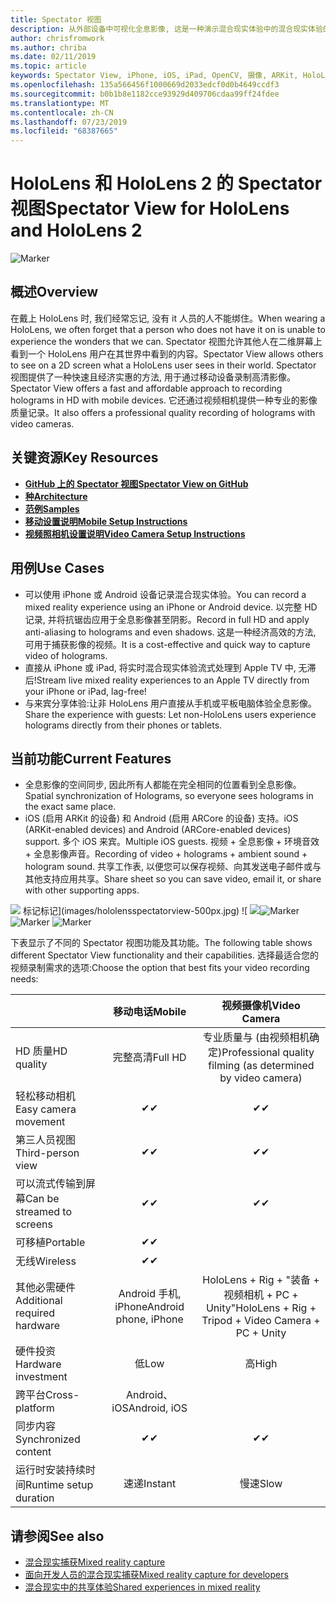 ```yaml
---
title: Spectator 视图
description: 从外部设备中可视化全息影像, 这是一种演示混合现实体验中的混合现实体验的方式。
author: chrisfromwork
ms.author: chriba
ms.date: 02/11/2019
ms.topic: article
keywords: Spectator View, iPhone, iOS, iPad, OpenCV, 摄像, ARKit, HoloLens, Mixed Reality, MixedRealityToolkit, demo, 记录
ms.openlocfilehash: 135a566456f1000669d2033edcf0d0b4649ccdf3
ms.sourcegitcommit: b0b1b8e1182cce93929d409706cdaa99ff24fdee
ms.translationtype: MT
ms.contentlocale: zh-CN
ms.lasthandoff: 07/23/2019
ms.locfileid: "68387665"
---
```

# <a name="spectator-view-for-hololens-and-hololens-2"></a><span data-ttu-id="ac0ab-104">HoloLens 和 HoloLens 2 的 Spectator 视图</span><span class="sxs-lookup"><span data-stu-id="ac0ab-104">Spectator View for HoloLens and HoloLens 2</span></span>

![Marker](images/SpecViewPhoneHero.jpg)

## <a name="overview"></a><span data-ttu-id="ac0ab-106">概述</span><span class="sxs-lookup"><span data-stu-id="ac0ab-106">Overview</span></span>

<span data-ttu-id="ac0ab-107">在戴上 HoloLens 时, 我们经常忘记, 没有 it 人员的人不能绑住。</span><span class="sxs-lookup"><span data-stu-id="ac0ab-107">When wearing a HoloLens, we often forget that a person who does not have it on is unable to experience the wonders that we can.</span></span> <span data-ttu-id="ac0ab-108">Spectator 视图允许其他人在二维屏幕上看到一个 HoloLens 用户在其世界中看到的内容。</span><span class="sxs-lookup"><span data-stu-id="ac0ab-108">Spectator View allows others to see on a 2D screen what a HoloLens user sees in their world.</span></span>
<span data-ttu-id="ac0ab-109">Spectator 视图提供了一种快速且经济实惠的方法, 用于通过移动设备录制高清影像。</span><span class="sxs-lookup"><span data-stu-id="ac0ab-109">Spectator View offers a fast and affordable approach to recording holograms in HD with mobile devices.</span></span> <span data-ttu-id="ac0ab-110">它还通过视频相机提供一种专业的影像质量记录。</span><span class="sxs-lookup"><span data-stu-id="ac0ab-110">It also offers a professional quality recording of holograms with video cameras.</span></span>

## <a name="key-resources"></a><span data-ttu-id="ac0ab-111">关键资源</span><span class="sxs-lookup"><span data-stu-id="ac0ab-111">Key Resources</span></span>

* [<span data-ttu-id="ac0ab-112">**GitHub 上的 Spectator 视图**</span><span class="sxs-lookup"><span data-stu-id="ac0ab-112">**Spectator View on GitHub**</span></span>](https://github.com/microsoft/MixedReality-SpectatorView)
* [<span data-ttu-id="ac0ab-113">**种**</span><span class="sxs-lookup"><span data-stu-id="ac0ab-113">**Architecture**</span></span>](https://github.com/microsoft/MixedReality-SpectatorView/blob/master/doc/SpectatorView.Architecture.md)
* [<span data-ttu-id="ac0ab-114">**范例**</span><span class="sxs-lookup"><span data-stu-id="ac0ab-114">**Samples**</span></span>](https://github.com/microsoft/MixedReality-SpectatorView/tree/master/samples)
* [<span data-ttu-id="ac0ab-115">**移动设置说明**</span><span class="sxs-lookup"><span data-stu-id="ac0ab-115">**Mobile Setup Instructions**</span></span>](https://github.com/microsoft/MixedReality-SpectatorView/blob/master/doc/SpectatorView.Setup.md)
* [<span data-ttu-id="ac0ab-116">**视频照相机设置说明**</span><span class="sxs-lookup"><span data-stu-id="ac0ab-116">**Video Camera Setup Instructions**</span></span>](https://github.com/microsoft/MixedReality-SpectatorView/blob/master/doc/SpectatorView.Setup.VideoCamera.md)

## <a name="use-cases"></a><span data-ttu-id="ac0ab-117">用例</span><span class="sxs-lookup"><span data-stu-id="ac0ab-117">Use Cases</span></span>
* <span data-ttu-id="ac0ab-118">可以使用 iPhone 或 Android 设备记录混合现实体验。</span><span class="sxs-lookup"><span data-stu-id="ac0ab-118">You can record a mixed reality experience using an iPhone or Android device.</span></span> <span data-ttu-id="ac0ab-119">以完整 HD 记录, 并将抗锯齿应用于全息影像甚至阴影。</span><span class="sxs-lookup"><span data-stu-id="ac0ab-119">Record in full HD and apply anti-aliasing to holograms and even shadows.</span></span> <span data-ttu-id="ac0ab-120">这是一种经济高效的方法, 可用于捕获影像的视频。</span><span class="sxs-lookup"><span data-stu-id="ac0ab-120">It is a cost-effective and quick way to capture video of holograms.</span></span>
* <span data-ttu-id="ac0ab-121">直接从 iPhone 或 iPad, 将实时混合现实体验流式处理到 Apple TV 中, 无滞后!</span><span class="sxs-lookup"><span data-stu-id="ac0ab-121">Stream live mixed reality experiences to an Apple TV directly from your iPhone or iPad, lag-free!</span></span>
* <span data-ttu-id="ac0ab-122">与来宾分享体验:让非 HoloLens 用户直接从手机或平板电脑体验全息影像。</span><span class="sxs-lookup"><span data-stu-id="ac0ab-122">Share the experience with guests: Let non-HoloLens users experience holograms directly from their phones or tablets.</span></span>

## <a name="current-features"></a><span data-ttu-id="ac0ab-123">当前功能</span><span class="sxs-lookup"><span data-stu-id="ac0ab-123">Current Features</span></span>

* <span data-ttu-id="ac0ab-124">全息影像的空间同步, 因此所有人都能在完全相同的位置看到全息影像。</span><span class="sxs-lookup"><span data-stu-id="ac0ab-124">Spatial synchronization of Holograms, so everyone sees holograms in the exact same place.</span></span>
* <span data-ttu-id="ac0ab-125">iOS (启用 ARKit 的设备) 和 Android (启用 ARCore 的设备) 支持。</span><span class="sxs-lookup"><span data-stu-id="ac0ab-125">iOS (ARKit-enabled devices) and Android (ARCore-enabled devices) support.</span></span>
<span data-ttu-id="ac0ab-126">多个 iOS 来宾。</span><span class="sxs-lookup"><span data-stu-id="ac0ab-126">Multiple iOS guests.</span></span>
<span data-ttu-id="ac0ab-127">视频 + 全息影像 + 环境音效 + 全息影像声音。</span><span class="sxs-lookup"><span data-stu-id="ac0ab-127">Recording of video + holograms + ambient sound + hologram sound.</span></span>
<span data-ttu-id="ac0ab-128">共享工作表, 以便您可以保存视频、向其发送电子邮件或与其他支持应用共享。</span><span class="sxs-lookup"><span data-stu-id="ac0ab-128">Share sheet so you can save video, email it, or share with other supporting apps.</span></span>

<span data-ttu-id="ac0ab-129">![](images/SpecViewPhoneDemo.jpg)
标记标记](images/hololensspectatorview-500px.jpg) ![ ![](images/spectatorview-300px.png)</span><span class="sxs-lookup"><span data-stu-id="ac0ab-129">![Marker](images/SpecViewPhoneDemo.jpg)
![Marker](images/hololensspectatorview-500px.jpg) ![Marker](images/spectatorview-300px.png)</span></span>

<span data-ttu-id="ac0ab-130">下表显示了不同的 Spectator 视图功能及其功能。</span><span class="sxs-lookup"><span data-stu-id="ac0ab-130">The following table shows different Spectator View functionality and their capabilities.</span></span> <span data-ttu-id="ac0ab-131">选择最适合您的视频录制需求的选项:</span><span class="sxs-lookup"><span data-stu-id="ac0ab-131">Choose the option that best fits your video recording needs:</span></span>

|                                      | <span data-ttu-id="ac0ab-132">移动电话</span><span class="sxs-lookup"><span data-stu-id="ac0ab-132">Mobile</span></span>                  |                    <span data-ttu-id="ac0ab-133">视频摄像机</span><span class="sxs-lookup"><span data-stu-id="ac0ab-133">Video Camera</span></span>              |
|--------------------------------------|:-----------------------:|:-------------------------------------------:|
| <span data-ttu-id="ac0ab-134">HD 质量</span><span class="sxs-lookup"><span data-stu-id="ac0ab-134">HD quality</span></span>                           |         <span data-ttu-id="ac0ab-135">完整高清</span><span class="sxs-lookup"><span data-stu-id="ac0ab-135">Full HD</span></span>         |        <span data-ttu-id="ac0ab-136">专业质量与 (由视频相机确定)</span><span class="sxs-lookup"><span data-stu-id="ac0ab-136">Professional quality filming (as determined by video camera)</span></span>      |
| <span data-ttu-id="ac0ab-137">轻松移动相机</span><span class="sxs-lookup"><span data-stu-id="ac0ab-137">Easy camera movement</span></span>                 |            <span data-ttu-id="ac0ab-138">✔</span><span class="sxs-lookup"><span data-stu-id="ac0ab-138">✔</span></span>            |                      <span data-ttu-id="ac0ab-139">✔</span><span class="sxs-lookup"><span data-stu-id="ac0ab-139">✔</span></span>                      |
| <span data-ttu-id="ac0ab-140">第三人员视图</span><span class="sxs-lookup"><span data-stu-id="ac0ab-140">Third-person view</span></span>                    |            <span data-ttu-id="ac0ab-141">✔</span><span class="sxs-lookup"><span data-stu-id="ac0ab-141">✔</span></span>            |                      <span data-ttu-id="ac0ab-142">✔</span><span class="sxs-lookup"><span data-stu-id="ac0ab-142">✔</span></span>                      |
| <span data-ttu-id="ac0ab-143">可以流式传输到屏幕</span><span class="sxs-lookup"><span data-stu-id="ac0ab-143">Can be streamed to screens</span></span>           |            <span data-ttu-id="ac0ab-144">✔</span><span class="sxs-lookup"><span data-stu-id="ac0ab-144">✔</span></span>            |                      <span data-ttu-id="ac0ab-145">✔</span><span class="sxs-lookup"><span data-stu-id="ac0ab-145">✔</span></span>                      |
| <span data-ttu-id="ac0ab-146">可移植</span><span class="sxs-lookup"><span data-stu-id="ac0ab-146">Portable</span></span>                             |            <span data-ttu-id="ac0ab-147">✔</span><span class="sxs-lookup"><span data-stu-id="ac0ab-147">✔</span></span>            |                                             |
| <span data-ttu-id="ac0ab-148">无线</span><span class="sxs-lookup"><span data-stu-id="ac0ab-148">Wireless</span></span>                             |            <span data-ttu-id="ac0ab-149">✔</span><span class="sxs-lookup"><span data-stu-id="ac0ab-149">✔</span></span>            |                                             |
| <span data-ttu-id="ac0ab-150">其他必需硬件</span><span class="sxs-lookup"><span data-stu-id="ac0ab-150">Additional required hardware</span></span>         |     <span data-ttu-id="ac0ab-151">Android 手机, iPhone</span><span class="sxs-lookup"><span data-stu-id="ac0ab-151">Android phone, iPhone</span></span>    | <span data-ttu-id="ac0ab-152">HoloLens + Rig + "装备 + 视频相机 + PC + Unity"</span><span class="sxs-lookup"><span data-stu-id="ac0ab-152">HoloLens + Rig + Tripod + Video Camera + PC + Unity</span></span> |
| <span data-ttu-id="ac0ab-153">硬件投资</span><span class="sxs-lookup"><span data-stu-id="ac0ab-153">Hardware investment</span></span>                  |           <span data-ttu-id="ac0ab-154">低</span><span class="sxs-lookup"><span data-stu-id="ac0ab-154">Low</span></span>            |                     <span data-ttu-id="ac0ab-155">高</span><span class="sxs-lookup"><span data-stu-id="ac0ab-155">High</span></span>                    |
| <span data-ttu-id="ac0ab-156">跨平台</span><span class="sxs-lookup"><span data-stu-id="ac0ab-156">Cross-platform</span></span>                       |           <span data-ttu-id="ac0ab-157">Android、iOS</span><span class="sxs-lookup"><span data-stu-id="ac0ab-157">Android, iOS</span></span>   |                                             |
| <span data-ttu-id="ac0ab-158">同步内容</span><span class="sxs-lookup"><span data-stu-id="ac0ab-158">Synchronized content</span></span>                 |            <span data-ttu-id="ac0ab-159">✔</span><span class="sxs-lookup"><span data-stu-id="ac0ab-159">✔</span></span>            |                      <span data-ttu-id="ac0ab-160">✔</span><span class="sxs-lookup"><span data-stu-id="ac0ab-160">✔</span></span>                      |
| <span data-ttu-id="ac0ab-161">运行时安装持续时间</span><span class="sxs-lookup"><span data-stu-id="ac0ab-161">Runtime setup duration</span></span>               |         <span data-ttu-id="ac0ab-162">速递</span><span class="sxs-lookup"><span data-stu-id="ac0ab-162">Instant</span></span>          |                     <span data-ttu-id="ac0ab-163">慢速</span><span class="sxs-lookup"><span data-stu-id="ac0ab-163">Slow</span></span>                    |
## <a name="see-also"></a><span data-ttu-id="ac0ab-164">请参阅</span><span class="sxs-lookup"><span data-stu-id="ac0ab-164">See also</span></span>

* [<span data-ttu-id="ac0ab-165">混合现实捕获</span><span class="sxs-lookup"><span data-stu-id="ac0ab-165">Mixed reality capture</span></span>](mixed-reality-capture.md) 
* [<span data-ttu-id="ac0ab-166">面向开发人员的混合现实捕获</span><span class="sxs-lookup"><span data-stu-id="ac0ab-166">Mixed reality capture for developers</span></span>](mixed-reality-capture-for-developers.md)
* [<span data-ttu-id="ac0ab-167">混合现实中的共享体验</span><span class="sxs-lookup"><span data-stu-id="ac0ab-167">Shared experiences in mixed reality</span></span>](shared-experiences-in-mixed-reality.md)

